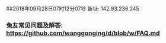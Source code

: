 ##2018年09月28日07时12分07秒 新址: 142.93.236.245
### 兔友常见问题及解答: https://github.com/wanggonging/d/blob/w/FAQ.md
